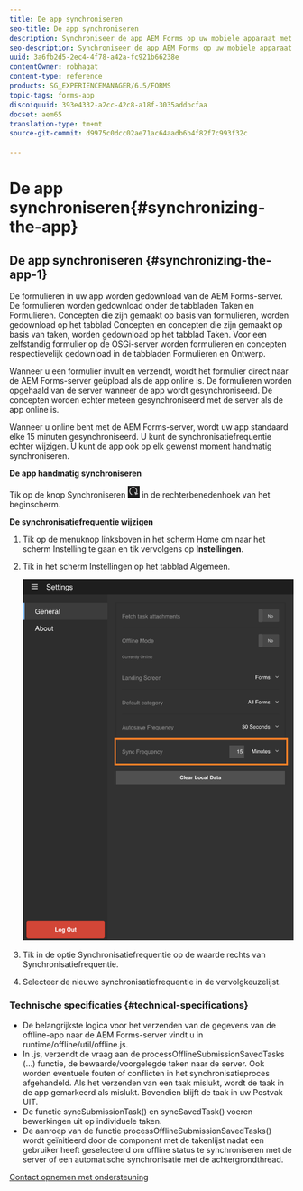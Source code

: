 ```yaml
---
title: De app synchroniseren
seo-title: De app synchroniseren
description: Synchroniseer de app AEM Forms op uw mobiele apparaat met de AEM Forms-server.
seo-description: Synchroniseer de app AEM Forms op uw mobiele apparaat met de AEM Forms-server.
uuid: 3a6fb2d5-2ec4-4f78-a42a-fc921b66238e
contentOwner: robhagat
content-type: reference
products: SG_EXPERIENCEMANAGER/6.5/FORMS
topic-tags: forms-app
discoiquuid: 393e4332-a2cc-42c8-a18f-3035addbcfaa
docset: aem65
translation-type: tm+mt
source-git-commit: d9975c0dcc02ae71ac64aadb6b4f82f7c993f32c

---
```



# De app synchroniseren{#synchronizing-the-app}

## De app synchroniseren {#synchronizing-the-app-1}

De formulieren in uw app worden gedownload van de AEM Forms-server. De formulieren worden gedownload onder de tabbladen Taken en Formulieren. Concepten die zijn gemaakt op basis van formulieren, worden gedownload op het tabblad Concepten en concepten die zijn gemaakt op basis van taken, worden gedownload op het tabblad Taken. Voor een zelfstandig formulier op de OSGi-server worden formulieren en concepten respectievelijk gedownload in de tabbladen Formulieren en Ontwerp.

Wanneer u een formulier invult en verzendt, wordt het formulier direct naar de AEM Forms-server geüpload als de app online is. De formulieren worden opgehaald van de server wanneer de app wordt gesynchroniseerd. De concepten worden echter meteen gesynchroniseerd met de server als de app online is.

Wanneer u online bent met de AEM Forms-server, wordt uw app standaard elke 15 minuten gesynchroniseerd. U kunt de synchronisatiefrequentie echter wijzigen. U kunt de app ook op elk gewenst moment handmatig synchroniseren.

**De app handmatig synchroniseren**

Tik op de knop Synchroniseren ![synchroniseren-app](assets/sync-app.png) in de rechterbenedenhoek van het beginscherm.

**De synchronisatiefrequentie wijzigen**

1. Tik op de menuknop linksboven in het scherm Home om naar het scherm Instelling te gaan en tik vervolgens op **Instellingen**.
1. Tik in het scherm Instellingen op het tabblad Algemeen.

   ![Frequentie-instelling synchroniseren in venster Algemene instellingen](assets/gen-settings-2.png)

1. Tik in de optie Synchronisatiefrequentie op de waarde rechts van Synchronisatiefrequentie.
1. Selecteer de nieuwe synchronisatiefrequentie in de vervolgkeuzelijst.

### Technische specificaties {#technical-specifications}

* De belangrijkste logica voor het verzenden van de gegevens van de offline-app naar de AEM Forms-server vindt u in runtime/offline/util/offline.js.
* In .js, verzendt de vraag aan de processOfflineSubmissionSavedTasks (...) functie, de bewaarde/voorgelegde taken naar de server. Ook worden eventuele fouten of conflicten in het synchronisatieproces afgehandeld. Als het verzenden van een taak mislukt, wordt de taak in de app gemarkeerd als mislukt. Bovendien blijft de taak in uw Postvak UIT.
* De functie syncSubmissionTask() en syncSavedTask() voeren bewerkingen uit op individuele taken.
* De aanroep van de functie processOfflineSubmissionSavedTasks() wordt geïnitieerd door de component met de takenlijst nadat een gebruiker heeft geselecteerd om offline status te synchroniseren met de server of een automatische synchronisatie met de achtergrondthread.

[Contact opnemen met ondersteuning](https://www.adobe.com/account/sign-in.supportportal.html)
